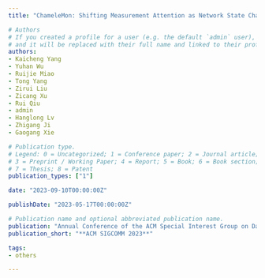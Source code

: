 ```yaml
---
title: "ChameleMon: Shifting Measurement Attention as Network State Changes"

# Authors
# If you created a profile for a user (e.g. the default `admin` user), write the username (folder name) here 
# and it will be replaced with their full name and linked to their profile.
authors:
- Kaicheng Yang
- Yuhan Wu
- Ruijie Miao
- Tong Yang
- Zirui Liu
- Zicang Xu
- Rui Qiu
- admin
- Hanglong Lv
- Zhigang Ji
- Gaogang Xie

# Publication type.
# Legend: 0 = Uncategorized; 1 = Conference paper; 2 = Journal article;
# 3 = Preprint / Working Paper; 4 = Report; 5 = Book; 6 = Book section;
# 7 = Thesis; 8 = Patent
publication_types: ["1"]

date: "2023-09-10T00:00:00Z"

publishDate: "2023-05-17T00:00:00Z"

# Publication name and optional abbreviated publication name.
publication: "Annual Conference of the ACM Special Interest Group on Data Communication"
publication_short: "**ACM SIGCOMM 2023**"

tags:
- others

---
```


